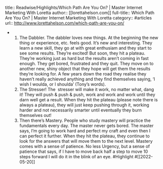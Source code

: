 title:: Readwise/Highlights/Which Path Are You On? | Master Internet Marketing With Loretta
author:: [[lorettahelson.com]]
full-title:: Which Path Are You On? | Master Internet Marketing With Loretta
category:: #articles
url:: http://www.lorettahelson.com/which-path-are-you-on/

- 1. The Dabbler. The dabbler loves new things. At the beginning the new thing or experience, etc. feels good. It’s new and interesting. They learn a new skill, they go at with great enthusiam and they start to see some results. They’re excited! But soon, they hit a plateau. They’re working just as hard but the results aren’t coming in fast enough. They get bored, frustrated and they quit. They move on to another new, shiny object that they hope will get them the results they’re looking for. A few years down the road they realise they haven’t really achieved anything and they find themselves saying, ‘I wish I woulda, or I shoulda’ (Tony’s words).
  2. The Stresser! The  stresser will make it work, no matter what, dang it! They will push & push & push, work and work and work until they darn well get a result. When they hit the plateau (please note there is always a plateau), they will just keep pushing through it, working harder and not necessarily smarter until eventually they burn themselves out!
  3. Then there’s Mastery. People who study mastery will practice the fundamentals every day. The master never gets bored. The master says, I’m going to work hard and perfect my craft and even then I can perfect it further. When they hit the plateau, they continue to look for the answers that will move them to the next level. Mastery comes with a sense of patience. No less Urgency, but a sense of patience that says, if I have to move back half a step to move 10 steps forward I will do it in the blink of an eye. #Highlight #[[2022-05-20]]